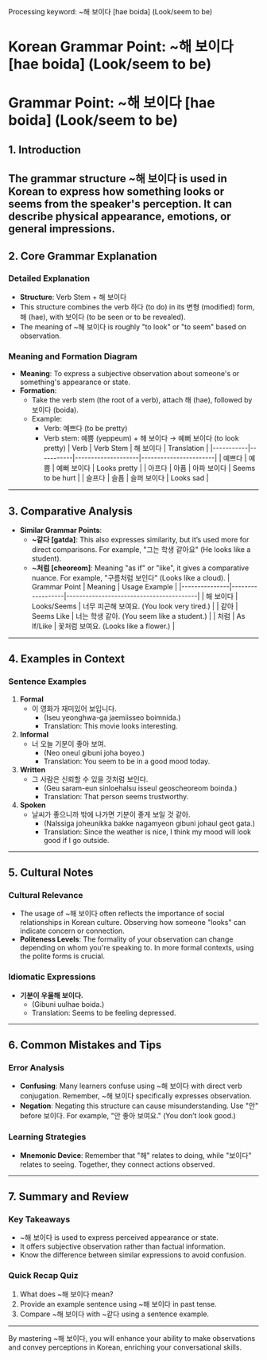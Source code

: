 Processing keyword: ~해 보이다 [hae boida] (Look/seem to be)
# Korean Grammar Point: ~해 보이다 [hae boida] (Look/seem to be)
# Grammar Point: ~해 보이다 [hae boida] (Look/seem to be)
## 1. Introduction
The grammar structure ~해 보이다 is used in Korean to express how something looks or seems from the speaker's perception. It can describe physical appearance, emotions, or general impressions.
---
## 2. Core Grammar Explanation
### Detailed Explanation
- **Structure**: Verb Stem + 해 보이다
- This structure combines the verb 하다 (to do) in its 변형 (modified) form, 해 (hae), with 보이다 (to be seen or to be revealed).
- The meaning of ~해 보이다 is roughly "to look" or "to seem" based on observation.
### Meaning and Formation Diagram
- **Meaning**: To express a subjective observation about someone's or something's appearance or state.
- **Formation**:
  - Take the verb stem (the root of a verb), attach 해 (hae), followed by 보이다 (boida).
  - Example: 
    - Verb: 예쁘다 (to be pretty)
    - Verb stem: 예쁨 (yeppeum) + 해 보이다 → 예뻐 보이다 (to look pretty)
| Verb      | Verb Stem | 해 보이다         | Translation          |
|-----------|-----------|--------------------|-----------------------|
| 예쁘다    | 예쁨     | 예뻐 보이다       | Looks pretty          |
| 아프다    | 아픔     | 아파 보이다       | Seems to be hurt      |
| 슬프다    | 슬픔     | 슬퍼 보이다       | Looks sad             |
---
## 3. Comparative Analysis
- **Similar Grammar Points**:
  - **~같다 [gatda]**: This also expresses similarity, but it’s used more for direct comparisons. For example, "그는 학생 같아요" (He looks like a student).
  - **~처럼 [cheoreom]**: Meaning "as if" or "like", it gives a comparative nuance. For example, "구름처럼 보인다" (Looks like a cloud).
| Grammar Point | Meaning          | Usage Example                            |
|---------------|------------------|-----------------------------------------|
| 해 보이다     | Looks/Seems      | 너무 피곤해 보여요. (You look very tired.) |
| 같아          | Seems Like       | 너는 학생 같아. (You seem like a student.) |
| 처럼          | As If/Like       | 꽃처럼 보여요. (Looks like a flower.)  |
---
## 4. Examples in Context
### Sentence Examples
1. **Formal**
   - 이 영화가 재미있어 보입니다.
     - (Iseu yeonghwa-ga jaemiisseo boimnida.)
     - Translation: This movie looks interesting.
2. **Informal**
   - 너 오늘 기분이 좋아 보여.
     - (Neo oneul gibuni joha boyeo.)
     - Translation: You seem to be in a good mood today.
3. **Written**
   - 그 사람은 신뢰할 수 있을 것처럼 보인다.
     - (Geu saram-eun sinloehalsu isseul geoscheoreom boinda.)
     - Translation: That person seems trustworthy.
4. **Spoken**
   - 날씨가 좋으니까 밖에 나가면 기분이 좋게 보일 것 같아.
     - (Nalssiga joheunikka bakke nagamyeon gibuni johaul geot gata.)
     - Translation: Since the weather is nice, I think my mood will look good if I go outside.
---
## 5. Cultural Notes
### Cultural Relevance
- The usage of ~해 보이다 often reflects the importance of social relationships in Korean culture. Observing how someone "looks" can indicate concern or connection.
- **Politeness Levels**: The formality of your observation can change depending on whom you're speaking to. In more formal contexts, using the polite forms is crucial.
### Idiomatic Expressions
- **기분이 우울해 보이다.**
  - (Gibuni uulhae boida.)
  - Translation: Seems to be feeling depressed.
---
## 6. Common Mistakes and Tips
### Error Analysis
- **Confusing**: Many learners confuse using ~해 보이다 with direct verb conjugation. Remember, ~해 보이다 specifically expresses observation.
- **Negation**: Negating this structure can cause misunderstanding. Use "안" before 보이다. For example, "안 좋아 보여요." (You don’t look good.)
### Learning Strategies
- **Mnemonic Device**: Remember that "해" relates to doing, while "보이다" relates to seeing. Together, they connect actions observed.
---
## 7. Summary and Review
### Key Takeaways
- ~해 보이다 is used to express perceived appearance or state.
- It offers subjective observation rather than factual information.
- Know the difference between similar expressions to avoid confusion.
### Quick Recap Quiz
1. What does ~해 보이다 mean?
2. Provide an example sentence using ~해 보이다 in past tense.
3. Compare ~해 보이다 with ~같다 using a sentence example.
---
By mastering ~해 보이다, you will enhance your ability to make observations and convey perceptions in Korean, enriching your conversational skills.
